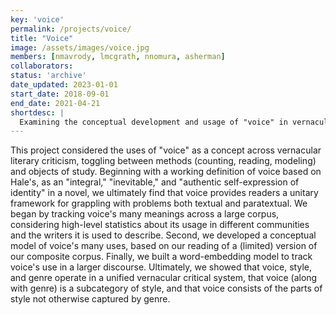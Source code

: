 ```yaml
---
key: 'voice'
permalink: /projects/voice/
title: "Voice"
image: /assets/images/voice.jpg
members: [nmavrody, lmcgrath, nnomura, asherman]
collaborators: 
status: 'archive'
date_updated: 2023-01-01
start_date: 2018-09-01
end_date: 2021-04-21
shortdesc: |
  Examining the conceptual development and usage of "voice" in vernacular literary criticism
---
```


This project considered the uses of "voice" as a concept across vernacular literary criticism, toggling between methods (counting, reading, modeling) and objects of study. Beginning with a working definition of voice based on Hale's, as an "integral," "inevitable," and "authentic self-expression of identity" in a novel, we ultimately find that voice provides readers a unitary framework for grappling with problems both textual and paratextual. We began by tracking voice's many meanings across a large corpus, considering high-level statistics about its usage in different communities and the writers it is used to describe. Second, we developed a conceptual model of voice's many uses, based on our reading of a (limited) version of our composite corpus. Finally, we built a word-embedding model to track voice's use in a larger discourse. Ultimately, we showed that voice, style, and genre operate in a unified vernacular critical system, that voice (along with genre) is a subcategory of style, and that voice consists of the parts of style not otherwise captured by genre.